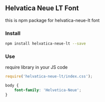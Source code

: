 ## Helvatica Neue LT Font

this is npm package for helvatica-neue-lt font

### Install
``` bash
npm install helvatica-neue-lt --save
```

### Use
require library in your JS code

``` javascript
require('helvatica-neue-lt/index.css');
```

``` css
body {
	font-family: 'Helvetica-Neue';
}
```

